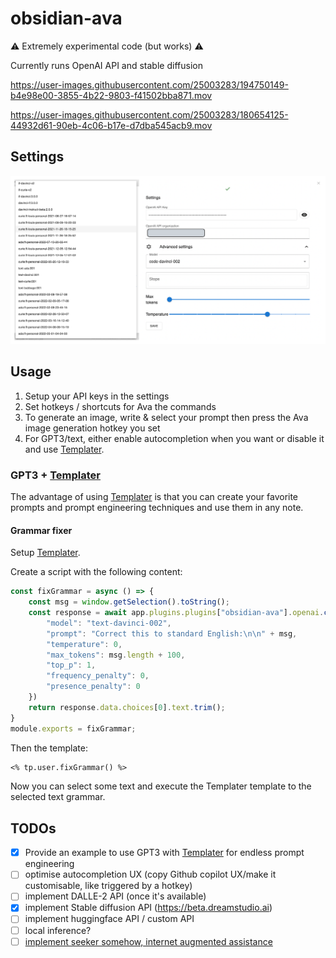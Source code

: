 # obsidian-ava


⚠️ Extremely experimental code (but works) ⚠️

Currently runs OpenAI API and stable diffusion



https://user-images.githubusercontent.com/25003283/194750149-b4e98e00-3855-4b22-9803-f41502bba871.mov



https://user-images.githubusercontent.com/25003283/180654125-44932d61-90eb-4c06-b17e-d7dba545acb9.mov

## Settings

![settings](./docs/settings.png)

## Usage

1. Setup your API keys in the settings
2. Set hotkeys / shortcuts for Ava the commands
3. To generate an image, write & select your prompt then press the Ava image generation hotkey you set
4. For GPT3/text, either enable autocompletion when you want or disable it and use [Templater](https://github.com/SilentVoid13/Templater).

### GPT3 + [Templater](https://github.com/SilentVoid13/Templater)

The advantage of using [Templater](https://github.com/SilentVoid13/Templater) is that you can create your favorite prompts and prompt engineering techniques and use them in any note. 


#### Grammar fixer

Setup [Templater](https://github.com/SilentVoid13/Templater).

Create a script with the following content:

```js
const fixGrammar = async () => {
    const msg = window.getSelection().toString();
    const response = await app.plugins.plugins["obsidian-ava"].openai.createCompletion({
        "model": "text-davinci-002",
        "prompt": "Correct this to standard English:\n\n" + msg,
        "temperature": 0,
        "max_tokens": msg.length + 100,
        "top_p": 1,
        "frequency_penalty": 0,
        "presence_penalty": 0
    })
    return response.data.choices[0].text.trim();
}
module.exports = fixGrammar;
```

Then the template:

```md
<% tp.user.fixGrammar() %>
```

Now you can select some text and execute the Templater template to the selected text grammar.


## TODOs

- [x] Provide an example to use GPT3 with [Templater](https://github.com/SilentVoid13/Templater) for endless prompt engineering
- [ ] optimise autocompletion UX (copy Github copilot UX/make it customisable, like triggered by a hotkey)
- [ ] implement DALLE-2 API (once it's available)
- [x] implement Stable diffusion API (https://beta.dreamstudio.ai)
- [ ] implement huggingface API / custom API
- [ ] local inference?
- [ ] [implement seeker somehow, internet augmented assistance](https://louis030195.medium.com/deploy-seeker-search-augmented-conversational-ai-on-kubernetes-in-5-minutes-81a61aa4e749)
